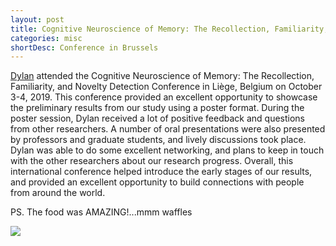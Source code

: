 ```yaml
---
layout: post
title: Cognitive Neuroscience of Memory: The Recollection, Familiarity, and Novelty Detection Conference
categories: misc
shortDesc: Conference in Brussels
---
```

[Dylan](../../../../grad/DylanFranklin.html) attended the Cognitive Neuroscience of Memory: The Recollection, Familiarity, and Novelty Detection Conference in Liège, Belgium on October 3-4, 2019. This conference provided an excellent opportunity to showcase the preliminary results from our study using a poster format. During the poster session, Dylan received a lot of positive feedback and questions from other researchers. A number of oral presentations were also presented by professors and graduate students, and lively discussions took place. Dylan was able to do some excellent networking, and plans to keep in touch with the other researchers about our research progress. Overall, this international conference helped introduce the early stages of our results, and provided an excellent opportunity to build connections with people from around the world. 

PS. The food was AMAZING!...mmm waffles

<img src="../../../../images/DylanBrussels2019.png" />
